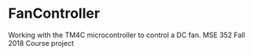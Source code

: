 # FanController
Working with the TM4C microcontroller to control a DC fan. MSE 352 Fall 2018 Course project
